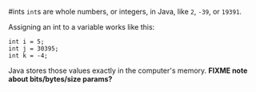 #ints
`int`s are whole numbers, or integers, in Java, like `2`, `-39`, or `19391`. 

Assigning an int to a variable works like this: 

    int i = 5;
    int j = 30395;
    int k = -4;

Java stores those values exactly in the computer's memory. **FIXME note about bits/bytes/size params?**
